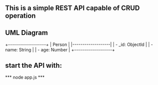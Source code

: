 ## This is a simple REST API capable of CRUD operation

## UML Diagram

+-------------------+
|      Person       |
|-------------------|
| - _id: ObjectId   |
| - name: String    |
| - age: Number     |
+-------------------+

## start the API with:

*** node app.js ***

